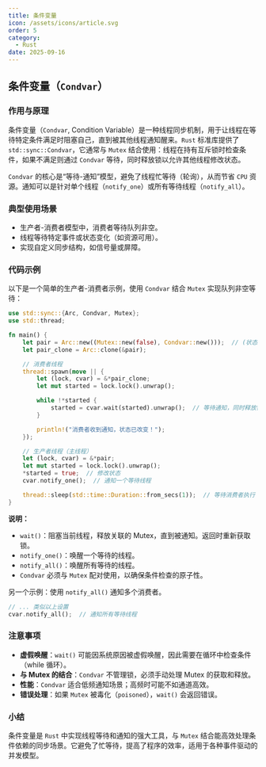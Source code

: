 ```yaml
---
title: 条件变量
icon: /assets/icons/article.svg
order: 5
category:
  - Rust
date: 2025-09-16
---
```


## 条件变量（`Condvar`）

### 作用与原理

条件变量（`Condvar`, Condition Variable）是一种线程同步机制，用于让线程在等待特定条件满足时阻塞自己，直到被其他线程通知醒来。`Rust` 标准库提供了 `std::sync::Condvar`，它通常与 `Mutex` 结合使用：线程在持有互斥锁时检查条件，如果不满足则通过 `Condvar` 等待，同时释放锁以允许其他线程修改状态。

`Condvar` 的核心是“等待-通知”模型，避免了线程忙等待（轮询），从而节省 `CPU` 资源。通知可以是针对单个线程（`notify_one`）或所有等待线程（`notify_all`）。

### 典型使用场景

- 生产者-消费者模型中，消费者等待队列非空。
- 线程等待特定事件或状态变化（如资源可用）。
- 实现自定义同步结构，如信号量或屏障。

### 代码示例

以下是一个简单的生产者-消费者示例，使用 `Condvar` 结合 `Mutex` 实现队列非空等待：

```rust
use std::sync::{Arc, Condvar, Mutex};
use std::thread;

fn main() {
    let pair = Arc::new((Mutex::new(false), Condvar::new()));  // (状态锁, 条件变量)
    let pair_clone = Arc::clone(&pair);

    // 消费者线程
    thread::spawn(move || {
        let (lock, cvar) = &*pair_clone;
        let mut started = lock.lock().unwrap();

        while !*started {
            started = cvar.wait(started).unwrap();  // 等待通知，同时释放锁
        }

        println!("消费者收到通知，状态已改变！");
    });

    // 生产者线程（主线程）
    let (lock, cvar) = &*pair;
    let mut started = lock.lock().unwrap();
    *started = true;  // 修改状态
    cvar.notify_one();  // 通知一个等待线程

    thread::sleep(std::time::Duration::from_secs(1));  // 等待消费者执行
}
```

**说明：**

- `wait()`：阻塞当前线程，释放关联的 Mutex，直到被通知。返回时重新获取锁。
- `notify_one()`：唤醒一个等待的线程。
- `notify_all()`：唤醒所有等待的线程。
- `Condvar` 必须与 `Mutex` 配对使用，以确保条件检查的原子性。

另一个示例：使用 `notify_all()` 通知多个消费者。

```rust
// ... 类似以上设置
cvar.notify_all();  // 通知所有等待线程
```

### 注意事项

- **虚假唤醒**：`wait()` 可能因系统原因被虚假唤醒，因此需要在循环中检查条件（while 循环）。
- **与 Mutex 的结合**：`Condvar` 不管理锁，必须手动处理 Mutex 的获取和释放。
- **性能**：`Condvar` 适合低频通知场景；高频时可能不如通道高效。
- **错误处理**：如果 `Mutex` 被毒化（`poisoned`），`wait()` 会返回错误。

### 小结

条件变量是 `Rust` 中实现线程等待和通知的强大工具，与 `Mutex` 结合能高效处理条件依赖的同步场景。它避免了忙等待，提高了程序的效率，适用于各种事件驱动的并发模型。
